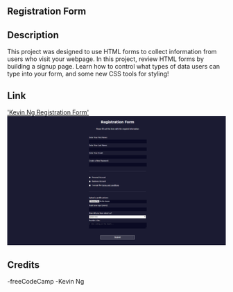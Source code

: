 ## Registration Form

## Description 
This project was designed to use HTML forms to collect information from users who visit your webpage. In this project, review HTML forms by building a signup page. Learn how to control what types of data users can type into your form, and some new CSS tools for styling! 

## Link
['Kevin Ng Registration Form'](https://kevinng2.github.io/RegistrationForm/)
![RegistrationForm](RegistrationForm.png)

## Credits
-freeCodeCamp
-Kevin Ng
